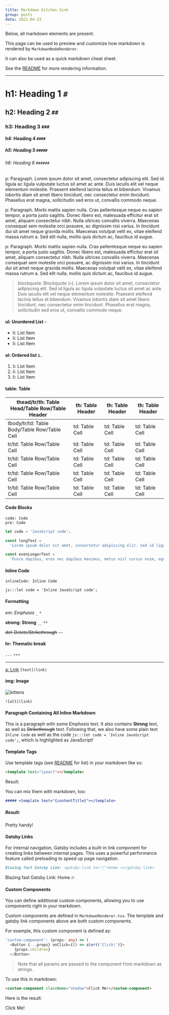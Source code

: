 ```yaml
---
title: Markdown Kitchen Sink
group: posts
date: 2021-04-23
---
```


Below, all markdown elements are present.

This page can be used to preview and customize how markdown is rendered by `MarkdownNodeRenderer`.

It can also be used as a quick markdown cheat sheet.

See the [README](https://github.com/justinmahar/gatsby-launchpad#customizing-rendered-markdown) for more rendering information.

---

# h1: Heading 1 `#`

## h2: Heading 2 `##`

### h3: Heading 3 `###`

#### h4: Heading 4 `####`

##### h5: Heading 5 `#####`

###### h6: Heading 6 `######`

p: Paragraph. Lorem ipsum dolor sit amet, consectetur adipiscing elit. Sed id ligula ac ligula vulputate luctus sit amet ac ante. Duis iaculis elit vel neque elementum molestie. Praesent eleifend lacinia tellus et bibendum. Vivamus lobortis diam sit amet libero tincidunt, nec consectetur enim tincidunt. Phasellus erat magna, sollicitudin sed eros ut, convallis commodo neque.

p: Paragraph. Morbi mattis sapien nulla. Cras pellentesque neque eu sapien tempor, a porta justo sagittis. Donec libero est, malesuada efficitur erat sit amet, aliquam consectetur nibh. Nulla ultrices convallis viverra. Maecenas consequat sem molestie orci posuere, ac dignissim nisi varius. In tincidunt dui sit amet neque gravida mollis. Maecenas volutpat velit ex, vitae eleifend massa rutrum a. Sed elit nulla, mollis quis dictum ac, faucibus id augue.

p: Paragraph. Morbi mattis sapien nulla. Cras pellentesque neque eu sapien tempor, a porta justo sagittis. Donec libero est, malesuada efficitur erat sit amet, aliquam consectetur nibh. Nulla ultrices convallis viverra. Maecenas consequat sem molestie orci posuere, ac dignissim nisi varius. In tincidunt dui sit amet neque gravida mollis. Maecenas volutpat velit ex, vitae eleifend massa rutrum a. Sed elit nulla, mollis quis dictum ac, faucibus id augue.

> blockquote: Blockquote (`>`). Lorem ipsum dolor sit amet, consectetur adipiscing elit.
> Sed id ligula ac ligula vulputate luctus sit amet ac ante. Duis iaculis elit vel neque elementum molestie.
> Praesent eleifend lacinia tellus et bibendum. Vivamus lobortis diam sit amet libero tincidunt, nec consectetur enim tincidunt.
> Phasellus erat magna, sollicitudin sed eros ut, convallis commodo neque.

#### ul: Unordered List `-`

- li: List Item
- li: List Item
- li: List Item

#### ol: Ordered list `1.`

1. li: List Item
1. li: List Item
1. li: List Item

#### table: Table

| thead/tr/th: Table Head/Table Row/Table Header | th: Table Header | th: Table Header | th: Table Header |
| ---------------------------------------------- | ---------------- | ---------------- | ---------------- |
| tbody/tr/td: Table Body/Table Row/Table Cell   | td: Table Cell   | td: Table Cell   | td: Table Cell   |
| tr/td: Table Row/Table Cell                    | td: Table Cell   | td: Table Cell   | td: Table Cell   |
| tr/td: Table Row/Table Cell                    | td: Table Cell   | td: Table Cell   | td: Table Cell   |
| tr/td: Table Row/Table Cell                    | td: Table Cell   | td: Table Cell   | td: Table Cell   |
| tr/td: Table Row/Table Cell                    | td: Table Cell   | td: Table Cell   | td: Table Cell   |

#### Code Blocks

```
code: Code
pre: Code
```

```js
let code = 'JavaScript code';
```

```js
const longText =
  'Lorem ipsum dolor sit amet, consectetur adipiscing elit. Sed id ligula ac ligula vulputate luctus sit amet ac ante. Duis iaculis elit vel neque elementum molestie. Praesent eleifend lacinia tellus et bibendum. Vivamus lobortis diam sit amet libero tincidunt, nec consectetur enim tincidunt. Phasellus erat magna, sollicitudin sed eros ut, convallis commodo neque. Morbi mattis sapien nulla. Cras pellentesque neque eu sapien tempor, a porta justo sagittis. Donec libero est, malesuada efficitur erat sit amet, aliquam consectetur nibh. Nulla ultrices convallis viverra. Maecenas consequat sem molestie orci posuere, ac dignissim nisi varius. In tincidunt dui sit amet neque gravida mollis. Maecenas volutpat velit ex, vitae eleifend massa rutrum a. Sed elit nulla, mollis quis dictum ac, faucibus id augue.';

const evenLongerText =
  'Fusce dapibus, eros nec dapibus maximus, metus nisl cursus enim, eget malesuada dui ante id libero. Nam porta enim a orci laoreet viverra. Proin quam enim, ullamcorper sed sem eget, volutpat faucibus ipsum. Ut iaculis eget leo et aliquet. Nunc fermentum bibendum dictum. Proin sagittis feugiat neque id volutpat. Nam in ullamcorper dolor, sed iaculis justo. Sed imperdiet erat ut nunc semper, ac maximus sapien varius. In vel pulvinar nisl, non tincidunt diam. Sed mattis ullamcorper enim quis faucibus. Phasellus eu rutrum nulla, eget volutpat nunc. Nam congue vestibulum orci, varius consequat mi facilisis id. Vivamus posuere urna tempus gravida malesuada. Cras non interdum eros. Vestibulum vel tortor velit. Aenean pretium, nulla sit amet congue lacinia, dolor quam porttitor enim, eget placerat magna risus at ex. Interdum et malesuada fames ac ante ipsum primis in faucibus. Sed semper tempus massa. Maecenas porta nisl odio, vel dapibus ex ultrices et. Morbi vitae nisl a nulla rutrum euismod. Vestibulum posuere commodo imperdiet.';
```

#### Inline Code

`inlineCode: Inline Code`

`js:::let code = 'Inline JavaScript code';`

#### Formatting

_em: Emphasis_ `_` `*`

**strong: Strong** `__` `**`

~~del: Delete/Strikethrough~~ `~~`

#### hr: Thematic break

`---` `***`

---

[a: Link](/markdown-kitchen-sink) `[text](link)`

#### img: Image

![kittens](/media/site-image.jpeg)

`![alt](link)`

#### Paragraph Containing All Inline Markdown

This is a paragraph with some _Emphasis_ text. It also contains **Strong** text, as well as ~~Strikethrough~~ text. Following that, we also have some plain text `Inline Code` as well as the code `js:::let code = 'Inline JavaScript code';`, which is highlighted as JavaScript!

#### Template Tags

Use template tags (see [README](https://github.com/justinmahar/gatsby-launchpad#template-tags) for list) in your markdown like so:

```md
<template text="{year}"></template>
```

Result: <template text="{year}"></template>

You can mix them with markdown, too: 

```md
##### <template text="{contentTitle}"></template>
```

##### Result: <template text="{contentTitle}"></template>

Pretty handy!

#### Gatsby Links

For internal navigation, Gatsby includes a built-in link component for creating links between internal pages. This uses a powerful performance feature called preloading to speed up page navigation.

```md
Blazing fast Gatsby Link: <gatsby-link to="/">Home 🔥</gatsby-link>
```

Blazing fast Gatsby Link: <gatsby-link to="/">Home 🔥</gatsby-link>

#### Custom Components

You can define additional custom components, allowing you to use components right in your markdown.

Custom components are defined in `MarkdownRenderer.tsx`. The template and gatsby link components above are both custom components.

For example, this custom component is defined as:

```ts
'custom-component': (props: any) => (
  <Button {...props} onClick={() => alert('Click!')}>
    {props.children}
  </Button>
```

> Note that all params are passed to the component from markdown as strings.

To use this in markdown: 

```md
<custom-component className="shadow">Click Me!</custom-component>
```

Here is the result:

<custom-component className="shadow">Click Me!</custom-component>
